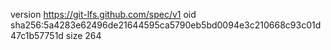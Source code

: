 version https://git-lfs.github.com/spec/v1
oid sha256:5a4283e62496de21644595ca5790eb5bd0094e3c210668c93c01d47c1b57751d
size 264
